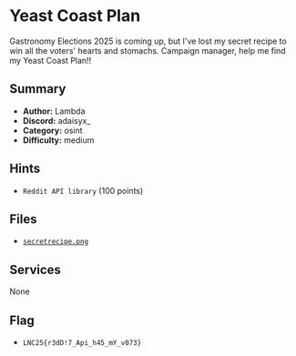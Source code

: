 # Yeast Coast Plan

Gastronomy Elections 2025 is coming up, but I've lost my secret recipe to win all the voters' hearts and stomachs. Campaign manager, help me find my Yeast Coast Plan!!

## Summary
- **Author:** Lambda
- **Discord:** adaisyx_
- **Category:** osint
- **Difficulty:** medium

## Hints

- `Reddit API library` (100 points)

## Files

- [`secretrecipe.png`](./dist/secretrecipe.png)

## Services

None

## Flag

- `LNC25{r3dD!7_Api_h45_mY_v073}`